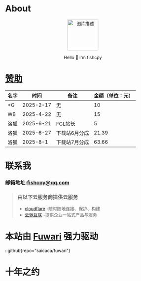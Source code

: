 # About

<style>
    .center-content {
        text-align: center;
    }
    .center-content img {
        display: block;
        margin: 0 auto;
        width: 100px;
        height: auto;
    }
</style>

<div class="center-content">
    <img src="https://www.fis.ink/img/logo_c.png" alt="图片描述">
    <p>Hello 👋 I'm fishcpy</p>
</div>

# <a href="https://z.fishcpy.top" target="_blank">赞助</a>

| 名字   | 时间       | 备注 | 金额（单位：元） |
|--------|------------|------|------------------|
| *G     | 2025-2-17  | 无   | 10               |
| WB     | 2025-4-22  | 无   | 15               |
| 洛狐	 | 2025-6-21  | FCL站长	 | 5             |
| 洛狐	 | 2025-6-27  | 下载站6月分成 | 21.39             |
| 洛狐	 | 2025-8-1  | 下载站7月分成 | 63.66              |

# 联系我

### 邮箱地址:[fishcpy@qq.com](mailto:fishcpy@qq.com)


> ### 由以下云服务商提供云服务
> - [cloudflare](https://www.cloudflare.com) -随时随地连⁠接、保⁠护、构建
> - [云驰互联](https://cloud.zyidc.net/aff/MYIMKXBB) -提供企业一站式产品与服务

# 本站由 [Fuwari](https://github.com/saicaca/fuwari) 强力驱动
::github{repo="saicaca/fuwari"}

# 十年之约